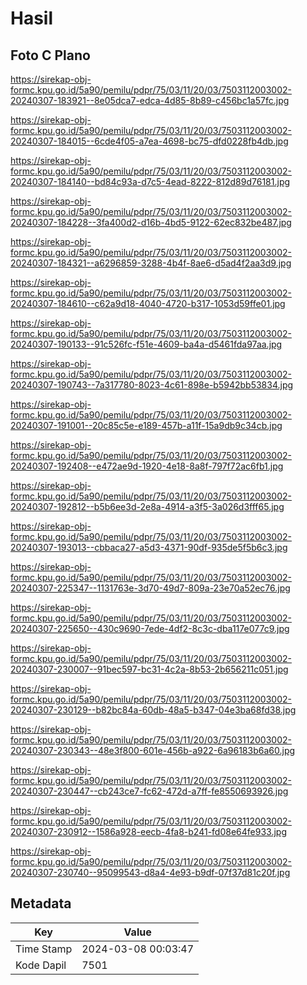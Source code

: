 # Hasil

## Foto C Plano

https://sirekap-obj-formc.kpu.go.id/5a90/pemilu/pdpr/75/03/11/20/03/7503112003002-20240307-183921--8e05dca7-edca-4d85-8b89-c456bc1a57fc.jpg

https://sirekap-obj-formc.kpu.go.id/5a90/pemilu/pdpr/75/03/11/20/03/7503112003002-20240307-184015--6cde4f05-a7ea-4698-bc75-dfd0228fb4db.jpg

https://sirekap-obj-formc.kpu.go.id/5a90/pemilu/pdpr/75/03/11/20/03/7503112003002-20240307-184140--bd84c93a-d7c5-4ead-8222-812d89d76181.jpg

https://sirekap-obj-formc.kpu.go.id/5a90/pemilu/pdpr/75/03/11/20/03/7503112003002-20240307-184228--3fa400d2-d16b-4bd5-9122-62ec832be487.jpg

https://sirekap-obj-formc.kpu.go.id/5a90/pemilu/pdpr/75/03/11/20/03/7503112003002-20240307-184321--a6296859-3288-4b4f-8ae6-d5ad4f2aa3d9.jpg

https://sirekap-obj-formc.kpu.go.id/5a90/pemilu/pdpr/75/03/11/20/03/7503112003002-20240307-184610--c62a9d18-4040-4720-b317-1053d59ffe01.jpg

https://sirekap-obj-formc.kpu.go.id/5a90/pemilu/pdpr/75/03/11/20/03/7503112003002-20240307-190133--91c526fc-f51e-4609-ba4a-d5461fda97aa.jpg

https://sirekap-obj-formc.kpu.go.id/5a90/pemilu/pdpr/75/03/11/20/03/7503112003002-20240307-190743--7a317780-8023-4c61-898e-b5942bb53834.jpg

https://sirekap-obj-formc.kpu.go.id/5a90/pemilu/pdpr/75/03/11/20/03/7503112003002-20240307-191001--20c85c5e-e189-457b-a11f-15a9db9c34cb.jpg

https://sirekap-obj-formc.kpu.go.id/5a90/pemilu/pdpr/75/03/11/20/03/7503112003002-20240307-192408--e472ae9d-1920-4e18-8a8f-797f72ac6fb1.jpg

https://sirekap-obj-formc.kpu.go.id/5a90/pemilu/pdpr/75/03/11/20/03/7503112003002-20240307-192812--b5b6ee3d-2e8a-4914-a3f5-3a026d3fff65.jpg

https://sirekap-obj-formc.kpu.go.id/5a90/pemilu/pdpr/75/03/11/20/03/7503112003002-20240307-193013--cbbaca27-a5d3-4371-90df-935de5f5b6c3.jpg

https://sirekap-obj-formc.kpu.go.id/5a90/pemilu/pdpr/75/03/11/20/03/7503112003002-20240307-225347--1131763e-3d70-49d7-809a-23e70a52ec76.jpg

https://sirekap-obj-formc.kpu.go.id/5a90/pemilu/pdpr/75/03/11/20/03/7503112003002-20240307-225650--430c9690-7ede-4df2-8c3c-dba117e077c9.jpg

https://sirekap-obj-formc.kpu.go.id/5a90/pemilu/pdpr/75/03/11/20/03/7503112003002-20240307-230007--91bec597-bc31-4c2a-8b53-2b656211c051.jpg

https://sirekap-obj-formc.kpu.go.id/5a90/pemilu/pdpr/75/03/11/20/03/7503112003002-20240307-230129--b82bc84a-60db-48a5-b347-04e3ba68fd38.jpg

https://sirekap-obj-formc.kpu.go.id/5a90/pemilu/pdpr/75/03/11/20/03/7503112003002-20240307-230343--48e3f800-601e-456b-a922-6a96183b6a60.jpg

https://sirekap-obj-formc.kpu.go.id/5a90/pemilu/pdpr/75/03/11/20/03/7503112003002-20240307-230447--cb243ce7-fc62-472d-a7ff-fe8550693926.jpg

https://sirekap-obj-formc.kpu.go.id/5a90/pemilu/pdpr/75/03/11/20/03/7503112003002-20240307-230912--1586a928-eecb-4fa8-b241-fd08e64fe933.jpg

https://sirekap-obj-formc.kpu.go.id/5a90/pemilu/pdpr/75/03/11/20/03/7503112003002-20240307-230740--95099543-d8a4-4e93-b9df-07f37d81c20f.jpg


## Metadata

| Key        | Value               |
| ---------- | ------------------- |
| Time Stamp | 2024-03-08 00:03:47 |
| Kode Dapil | 7501                |



